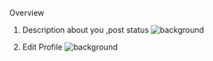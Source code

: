 Overview

1. Description about you ,post status
   ![background](https://scontent.fsgn5-6.fna.fbcdn.net/v/t1.15752-9/285389507_794885254807595_7955847059998266450_n.png?_nc_cat=108&ccb=1-7&_nc_sid=ae9488&_nc_ohc=airDmrjBsO8AX8LE_Pw&_nc_ht=scontent.fsgn5-6.fna&oh=03_AVLrVgNtZmlhaai89t7dFonjfgVV5Sd8oF9FYvwoCTunqw&oe=62C308C7)

2. Edit Profile
   ![background](https://scontent.fsgn5-11.fna.fbcdn.net/v/t1.15752-9/284412460_760079058324663_9223344916253878994_n.png?_nc_cat=103&ccb=1-7&_nc_sid=ae9488&_nc_ohc=QrYmVUs9ZZcAX9pAlms&_nc_ht=scontent.fsgn5-11.fna&oh=03_AVLaNpsvyQocNKDKJnR6kG1hyfqlOrwNrD-ORfnhwbsvbg&oe=62C26B24)
